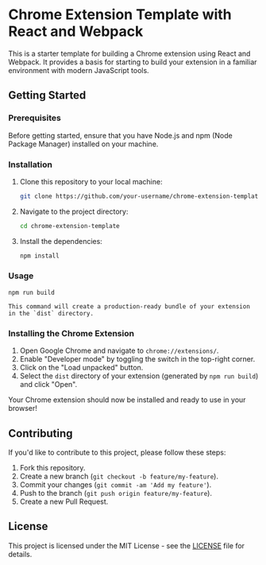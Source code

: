 # Chrome Extension Template with React and Webpack

This is a starter template for building a Chrome extension using React and Webpack. It provides a basis for starting to build your extension in a familiar environment with modern JavaScript tools.

## Getting Started

### Prerequisites

Before getting started, ensure that you have Node.js and npm (Node Package Manager) installed on your machine.

### Installation

1. Clone this repository to your local machine:
    ```bash
    git clone https://github.com/your-username/chrome-extension-template.git

2. Navigate to the project directory:
    ```bash
    cd chrome-extension-template

3. Install the dependencies:
    ```bash
    npm install

### Usage

    npm run build
    
    This command will create a production-ready bundle of your extension in the `dist` directory.

### Installing the Chrome Extension

1. Open Google Chrome and navigate to `chrome://extensions/`.
2. Enable "Developer mode" by toggling the switch in the top-right corner.
3. Click on the "Load unpacked" button.
4. Select the `dist` directory of your extension (generated by `npm run build`) and click "Open".

Your Chrome extension should now be installed and ready to use in your browser!

## Contributing

If you'd like to contribute to this project, please follow these steps:

1. Fork this repository.
2. Create a new branch (`git checkout -b feature/my-feature`).
3. Commit your changes (`git commit -am 'Add my feature'`).
4. Push to the branch (`git push origin feature/my-feature`).
5. Create a new Pull Request.

## License

This project is licensed under the MIT License - see the [LICENSE](LICENSE) file for details.
    

